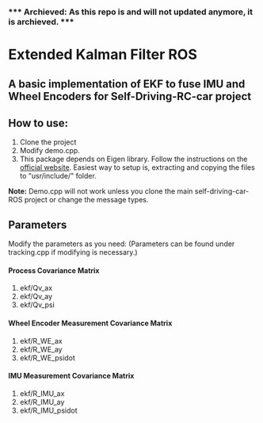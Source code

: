 ### *** Archieved: As this repo is and will not updated anymore, it is archieved. ***

# Extended Kalman Filter ROS

## A basic implementation of EKF to fuse IMU and Wheel Encoders for Self-Driving-RC-car project

## How to use:
1. Clone the project
2. Modify demo.cpp. 
3. This package depends on Eigen library. Follow the instructions on the <a href="http://eigen.tuxfamily.org/index.php?title=Main_Page" target="_blank">official website</a>. Easiest way to setup is, extracting and copying the files to "usr/include/" folder. 

**Note:** Demo.cpp will not work unless you clone the main self-driving-car-ROS project or change the message types. 

## Parameters

Modify the parameters as you need: (Parameters can be found under tracking.cpp if modifying is necessary.)

#### Process Covariance Matrix
1. ekf/Qv_ax 
2. ekf/Qv_ay    
3. ekf/Qv_psi      

#### Wheel Encoder Measurement Covariance Matrix
1. ekf/R_WE_ax    
2. ekf/R_WE_ay  
3. ekf/R_WE_psidot

#### IMU Measurement Covariance Matrix
1. ekf/R_IMU_ax
2. ekf/R_IMU_ay       
3. ekf/R_IMU_psidot   
